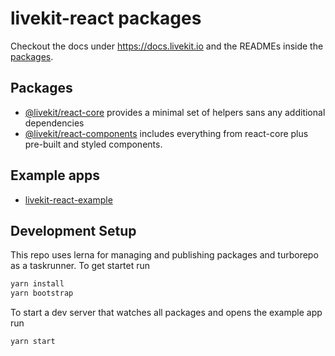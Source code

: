 # livekit-react packages

Checkout the docs under https://docs.livekit.io and the READMEs inside the [packages](#packages).

## Packages

- [@livekit/react-core](./packages/core/) provides a minimal set of helpers sans any additional dependencies
- [@livekit/react-components](./packages/components/) includes everything from react-core plus pre-built and styled components.

## Example apps

- [livekit-react-example](./example/)

## Development Setup

This repo uses lerna for managing and publishing packages and turborepo as a taskrunner.
To get startet run

```sh
yarn install
yarn bootstrap
```

To start a dev server that watches all packages and opens the example app run

```sh
yarn start
```
